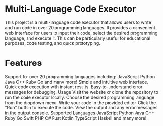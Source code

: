 # Multi-Language Code Executor

This project is a multi-language code executor that allows users to write and run code in over 20 programming languages. It provides a convenient web interface for users to input their code, select the desired programming language, and execute it. This can be particularly useful for educational purposes, code testing, and quick prototyping.

# Features

Support for over 20 programming languages including:
JavaScript
Python
Java
C++
Ruby
Go
and many more!
Simple and intuitive web interface.
Quick code execution with instant results.
Easy-to-understand error messages for debugging.
Usage
Visit the website or clone the repository to run the code executor locally.
Choose the desired programming language from the dropdown menu.
Write your code in the provided editor.
Click the "Run" button to execute the code.
View the output and any error messages in the output console.
Supported Languages
JavaScript
Python
Java
C++
Ruby
Go
Swift
PHP
C#
Rust
Kotlin
TypeScript
Haskell
and many more!
